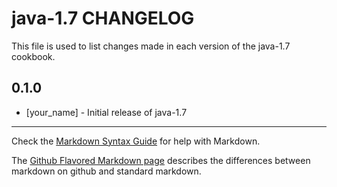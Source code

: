 java-1.7 CHANGELOG
==================

This file is used to list changes made in each version of the java-1.7 cookbook.

0.1.0
-----
- [your_name] - Initial release of java-1.7

- - -
Check the [Markdown Syntax Guide](http://daringfireball.net/projects/markdown/syntax) for help with Markdown.

The [Github Flavored Markdown page](http://github.github.com/github-flavored-markdown/) describes the differences between markdown on github and standard markdown.

